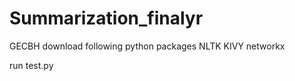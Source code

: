 # Summarization_finalyr
GECBH
download following python packages
  NLTK
  KIVY
  networkx
  
run test.py